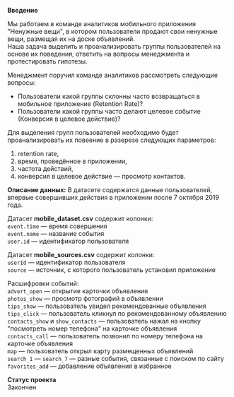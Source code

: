 **Введение**

Мы работаем в команде аналитиков мобильного приложения "Ненужные вещи", в котором пользователи продают свои ненужные вещи, размещая их на доске объявлений.     
Наша задача выделить и проанализировать группы пользователей на основе их поведения, ответить на вопросы менеджмента и протестировать гипотезы.

Менеджмент поручил команде аналитиков рассмотреть следующие вопросы:
- Пользователи какой группы склонны часто возвращаться в мобильное приложение (Retention Rate)?         
- Пользователи какой группы часто делают целевое событие (Конверсия в целевое действие)?       

Для выделения групп пользователей необходимо будет проанализировать их повеение в разерезе следующих параметров:
1. retention rate,
2. время, проведённое в приложении, 
3. частота действий, 
4. конверсия в целевое действие — просмотр контактов.


**Описание данных:**
В датасете содержатся данные пользователей, впервые совершивших действия в приложении после 7 октября 2019 года.

Датасет **mobile_dataset.csv** содержит колонки:       
`event.time` — время совершения       
`event.name` — название события       
`user.id` — идентификатор пользователя       

Датасет **mobile_sources.csv** содержит колонки:       
`userId` — идентификатор пользователя       
`source` — источник, с которого пользователь установил приложение       

Расшифровки событий:       
`advert_open` — открытие карточки объявления       
`photos_show` — просмотр фотографий в объявлении       
`tips_show` — пользователь увидел рекомендованные объявления       
`tips_click` — пользователь кликнул по рекомендованному объявлению       
`contacts_show` и `show_contacts` — пользователь нажал на кнопку "посмотреть номер телефона" на карточке объявления       
`contacts_call` — пользователь позвонил по номеру телефона на карточке объявления       
`map` — пользователь открыл карту размещенных объявлений       
`search_1` — `search_7` — разные события, связанные с поиском по сайту       
`favorites_add` — добавление объявления в избранное     

**Статус проекта**        
Закончен
